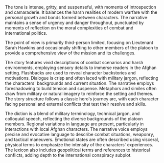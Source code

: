 
<tone>The tone is intense, gritty, and suspenseful, with moments of introspection and camaraderie. It balances the harsh realities of modern warfare with the personal growth and bonds formed between characters. The narrative maintains a sense of urgency and danger throughout, punctuated by moments of reflection on the moral complexities of combat and international politics.</tone>

<pov>The point of view is primarily third-person limited, focusing on Lieutenant Sarah Hawkins and occasionally shifting to other members of the platoon to provide a comprehensive view of the mission and its challenges.</pov>

<litdev>The story features vivid descriptions of combat scenarios and harsh environments, employing sensory details to immerse readers in the Afghan setting. Flashbacks are used to reveal character backstories and motivations. Dialogue is crisp and often laced with military jargon, reflecting the characters' backgrounds and current situation. The narrative employs foreshadowing to build tension and suspense. Metaphors and similes often draw from military or natural imagery to reinforce the setting and themes. The story structure follows a classic hero's journey arc, with each character facing personal and external conflicts that test their resolve and skills.</litdev>

<lexchoice>The diction is a blend of military terminology, technical jargon, and colloquial speech, reflecting the diverse backgrounds of the platoon members. Regional variations in language are present, particularly in interactions with local Afghan characters. The narrative voice employs precise and evocative language to describe combat situations, weaponry, and tactical maneuvers. Emotional states are often described using visceral, physical terms to emphasize the intensity of the characters' experiences. The lexicon also includes geopolitical terms and references to historical conflicts, adding depth to the international conspiracy subplot.</lexchoice>
